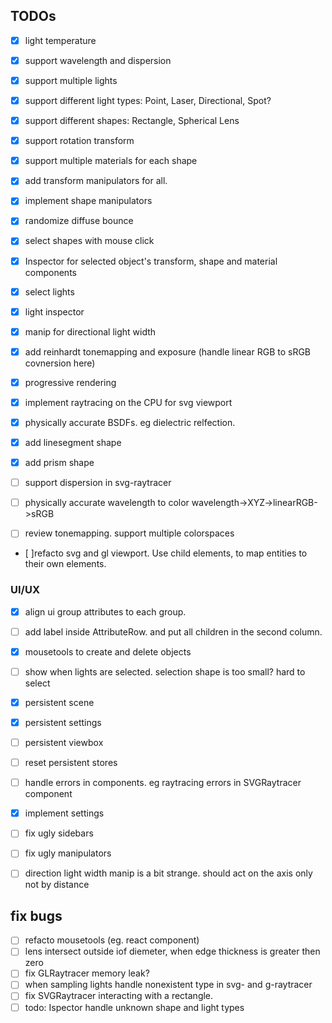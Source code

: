 ## TODOs
- [x] light temperature
- [x] support wavelength and dispersion

- [x] support multiple lights
- [x] support different light types: Point, Laser, Directional, Spot?
- [x] support different shapes: Rectangle, Spherical Lens
- [x] support rotation transform
- [x] support multiple materials for each shape
- [x] add transform manipulators for all.
- [x] implement shape manipulators
- [x] randomize diffuse bounce

- [x] select shapes with mouse click
- [x] Inspector for selected object's transform, shape and material components
- [x] select lights
- [x] light inspector
- [x] manip for directional light width
- [x] add reinhardt tonemapping and exposure (handle linear RGB to sRGB covnersion here)
- [x] progressive rendering
- [x] implement raytracing on the CPU for svg viewport
- [x] physically accurate BSDFs. eg dielectric relfection.
- [x] add linesegment shape
- [x] add prism shape

- [ ] support dispersion in svg-raytracer
- [ ] physically accurate wavelength to color wavelength->XYZ->linearRGB->sRGB
- [ ] review tonemapping. support multiple colorspaces
- [ ]refacto svg and gl viewport. Use child elements, to map entities to their own elements.

### UI/UX
- [x] align ui group attributes to each group.
- [ ] add label inside AttributeRow. and put all children in the second column.
- [x] mousetools to create and delete objects
- [ ] show when lights are selected. selection shape is too small? hard to select
- [x] persistent scene
- [x] persistent settings
- [ ] persistent viewbox
- [ ] reset persistent stores
- [ ] handle errors in components. eg raytracing errors in SVGRaytracer component
- [x] implement settings

- [ ] fix ugly sidebars
- [ ] fix ugly manipulators
- [ ] direction light width manip is a bit strange. should act on the axis only not by distance

## fix bugs
- [ ] refacto mousetools (eg. react component)
- [ ] lens intersect outside iof diemeter, when edge thickness is greater then zero
- [ ] fix GLRaytracer memory leak?
- [ ] when sampling lights handle nonexistent type in svg- and g-raytracer
- [ ] fix SVGRaytracer interacting with a rectangle.
- [ ] todo: Ispector handle unknown shape and light types